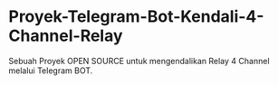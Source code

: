 # Proyek-Telegram-Bot-Kendali-4-Channel-Relay
Sebuah Proyek OPEN SOURCE untuk mengendalikan Relay 4 Channel melalui Telegram BOT.
